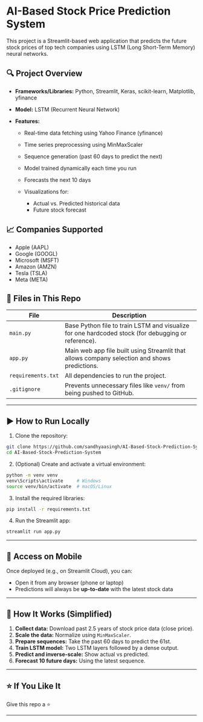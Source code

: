 # AI-Based Stock Price Prediction System

This project is a Streamlit-based web application that predicts the future stock prices of top tech companies using LSTM (Long Short-Term Memory) neural networks.

## 🔍 Project Overview

* **Frameworks/Libraries:** Python, Streamlit, Keras, scikit-learn, Matplotlib, yfinance
* **Model:** LSTM (Recurrent Neural Network)
* **Features:**

  * Real-time data fetching using Yahoo Finance (yfinance)
  * Time series preprocessing using MinMaxScaler
  * Sequence generation (past 60 days to predict the next)
  * Model trained dynamically each time you run
  * Forecasts the next 10 days
  * Visualizations for:

    * Actual vs. Predicted historical data
    * Future stock forecast

## 📈 Companies Supported

* Apple (AAPL)
* Google (GOOGL)
* Microsoft (MSFT)
* Amazon (AMZN)
* Tesla (TSLA)
* Meta (META)

## 📁 Files in This Repo

| File               | Description                                                                                        |
| ------------------ | -------------------------------------------------------------------------------------------------- |
| `main.py`          | Base Python file to train LSTM and visualize for one hardcoded stock (for debugging or reference). |
| `app.py`           | Main web app file built using Streamlit that allows company selection and shows predictions.       |
| `requirements.txt` | All dependencies to run the project.                                                               |
| `.gitignore`       | Prevents unnecessary files like `venv/` from being pushed to GitHub.                               |

---

## ▶️ How to Run Locally

1. Clone the repository:

```bash
git clone https://github.com/sandhyaasingh/AI-Based-Stock-Prediction-System.git
cd AI-Based-Stock-Prediction-System
```

2. (Optional) Create and activate a virtual environment:

```bash
python -m venv venv
venv\Scripts\activate     # Windows
source venv/bin/activate  # macOS/Linux
```

3. Install the required libraries:

```bash
pip install -r requirements.txt
```

4. Run the Streamlit app:

```bash
streamlit run app.py
```

---

## 📲 Access on Mobile

Once deployed (e.g., on Streamlit Cloud), you can:

* Open it from any browser (phone or laptop)
* Predictions will always be **up-to-date** with the latest stock data

---

## 🤖 How It Works (Simplified)

1. **Collect data:** Download past 2.5 years of stock price data (close price).
2. **Scale the data:** Normalize using `MinMaxScaler`.
3. **Prepare sequences:** Take the past 60 days to predict the 61st.
4. **Train LSTM model:** Two LSTM layers followed by a dense output.
5. **Predict and inverse-scale:** Show actual vs predicted.
6. **Forecast 10 future days:** Using the latest sequence.


---


## ⭐ If You Like It

Give this repo a ⭐ 

---